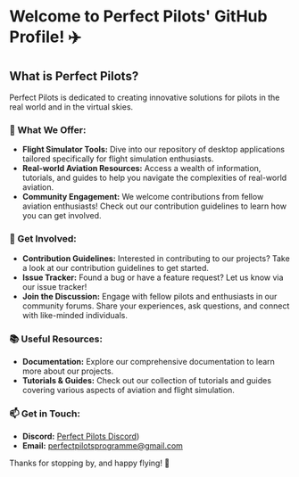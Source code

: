 # Welcome to Perfect Pilots' GitHub Profile! ✈️

## What is Perfect Pilots?
Perfect Pilots is dedicated to creating innovative solutions for pilots in the real world and in the virtual skies.

### 🌟 What We Offer:
- **Flight Simulator Tools:** Dive into our repository of desktop applications tailored specifically for flight simulation enthusiasts.
- **Real-world Aviation Resources:** Access a wealth of information, tutorials, and guides to help you navigate the complexities of real-world aviation. 
- **Community Engagement:** We welcome contributions from fellow aviation enthusiasts! Check out our contribution guidelines to learn how you can get involved.

### 🚀 Get Involved:
- **Contribution Guidelines:** Interested in contributing to our projects? Take a look at our contribution guidelines to get started.
- **Issue Tracker:** Found a bug or have a feature request? Let us know via our issue tracker!
- **Join the Discussion:** Engage with fellow pilots and enthusiasts in our community forums. Share your experiences, ask questions, and connect with like-minded individuals.

### 📚 Useful Resources:
- **Documentation:** Explore our comprehensive documentation to learn more about our projects.
- **Tutorials & Guides:** Check out our collection of tutorials and guides covering various aspects of aviation and flight simulation.

### 📫 Get in Touch:
- **Discord:** [Perfect Pilots Discord](https://discord.gg/v6PdKe8fvv))
- **Email:** [perfectpilotsprogramme@gmail.com](mailto:perfectpilotsprogramme@gmail.com)

Thanks for stopping by, and happy flying! 🛫